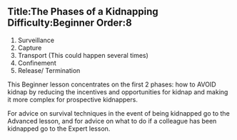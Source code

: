 Title:The Phases of a Kidnapping
Difficulty:Beginner
Order:8
---
<p><ol><li>Surveillance</li><li>Capture</li><li>Transport (This could happen several times)</li><li>Confinement</li><li>Release/ Termination</li></ol></p><p>This Beginner lesson concentrates on the first 2 phases: how to AVOID kidnap by reducing the incentives and opportunities for kidnap and making it more complex for prospective kidnappers.</p><p>For advice on survival techniques in the event of being kidnapped go to the Advanced lesson, and for advice on what to do if a colleague has been kidnapped go to the Expert lesson.</p>